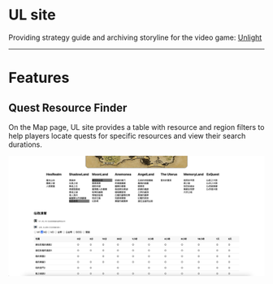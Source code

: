 # UL site
Providing strategy guide and archiving storyline for the video game: [Unlight](https://store.steampowered.com/app/3247080?snr=5000_5100__)

---

# Features
## Quest Resource Finder
On the Map page, UL site provides a table with resource and region filters to help players locate quests for specific resources and view their search durations.

![image](./Document/image/questtable.png)